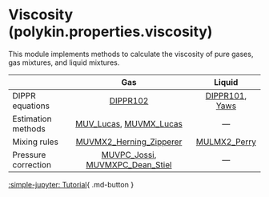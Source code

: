 # Viscosity (polykin.properties.viscosity)

This module implements methods to calculate the viscosity of pure gases, gas
mixtures, and liquid mixtures.

|                     |                     Gas             |        Liquid        |
|---------------------|:-----------------------------------:|:--------------------:|
| DIPPR equations     | [DIPPR102]                          |  [DIPPR101], [Yaws]  |
| Estimation methods  | [MUV_Lucas], [MUVMX_Lucas]          | —                    |
| Mixing rules        | [MUVMX2_Herning_Zipperer]           | [MULMX2_Perry]       |
| Pressure correction | [MUVPC_Jossi], [MUVMXPC_Dean_Stiel] | —                    |

[:simple-jupyter: Tutorial](../../../tutorials/viscosity){ .md-button }

[DIPPR101]: ../equations/index.md#polykin.properties.equations.dippr.DIPPR101
[DIPPR102]: ../equations/index.md#polykin.properties.equations.dippr.DIPPR102
[Yaws]: ../equations/index.md#polykin.properties.equations.viscosity.Yaws

[MUV_Lucas]: MUV_Lucas.md
[MUVMX_Lucas]: MUVMX_Lucas.md
[MUVMX2_Herning_Zipperer]: MUVMX2_Herning_Zipperer.md
[MULMX2_Perry]: MULMX2_Perry.md
[MUVPC_Jossi]: MUVPC_Jossi.md
[MUVMXPC_Dean_Stiel]: MUVMXPC_Dean_Stiel.md
